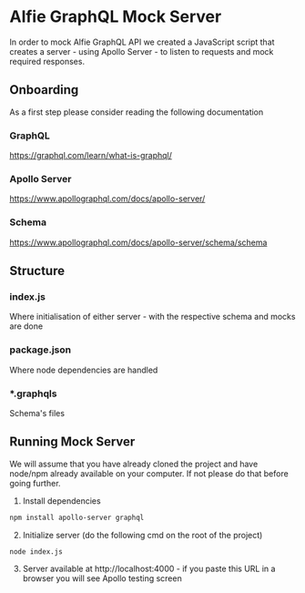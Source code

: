 # Alfie GraphQL Mock Server

In order to mock Alfie GraphQL API we created a JavaScript script that creates a server - using Apollo Server - to listen to requests and mock required responses.

## Onboarding

As a first step please consider reading the following documentation

### GraphQL
https://graphql.com/learn/what-is-graphql/

### Apollo Server 
https://www.apollographql.com/docs/apollo-server/

### Schema
https://www.apollographql.com/docs/apollo-server/schema/schema

## Structure

### index.js

Where initialisation of either server - with the respective schema and mocks are done

### package.json

Where node dependencies are handled

### *.graphqls

Schema's files

## Running Mock Server

We will assume that you have already cloned the project and have node/npm already available on your computer. If not please do that before going further.

1. Install dependencies

```bash
npm install apollo-server graphql
```

2. Initialize server (do the following cmd on the root of the project)

```bash
node index.js
```

3. Server available at http://localhost:4000 - if you paste this URL in a browser you will see Apollo testing screen
